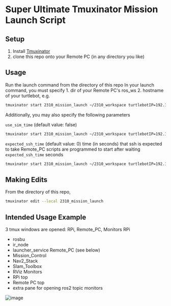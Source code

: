 # Super Ultimate Tmuxinator Mission Launch Script

## Setup
1. Install [Tmuxinator](https://github.com/tmuxinator/tmuxinator)
2. clone this repo onto your Remote PC (in any directory you like)


## Usage
Run the launch command from the directory of this repo
In your launch command, you must specify 1. dir of your Remote PC's ros_ws 2. hostname of your turtlebot, e.g.
```bash
tmuxinator start 2310_mission_launch ~/2310_workspace turtlebotIP=192.168.1.1
```

Additionally, you may also specify the following parameters 

```use_sim_time``` (default value: false)
```bash
tmuxinator start 2310_mission_launch ~/2310_workspace turtlebotIP=192.168.1.1 use_sim_time=True
```

```expected_ssh_time``` (default value: 0)
time (in seconds) that ssh is expected to take
Remote_PC scripts are programmed to start after waiting ```expected_ssh_time``` seconds
```bash
tmuxinator start 2310_mission_launch ~/2310_workspace turtlebotIP=192.168.1.1 expected_ssh_time=10
```


## Making Edits
From the directory of this repo, 
```bash
tmuxinator edit --local 2310_mission_launch
```


## Intended Usage Example
3 tmux windows are opened: RPi, Remote_PC, Monitors
RPi
 - rosbu
 - ir_node
 - launcher_service
Remote_PC (see below)
 - Mission_Control
 - Nav2_Stack
 - Slam_Toolbox
 - RViz
Monitors
 - RPi top
 - Remote PC top
 - extra pane for opening ros2 topic monitors

![image](https://github.com/user-attachments/assets/f2d3b5cf-ad08-453e-87c0-cd918de827fb)


